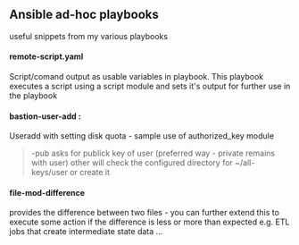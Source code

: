 ## Ansible ad-hoc playbooks
useful snippets from my various playbooks

#### remote-script.yaml 
Script/comand output as usable variables in playbook.
This playbook executes a script using a script module and sets it's output for further use in the playbook

#### bastion-user-add :   
  Useradd with setting disk quota  - sample use of authorized_key module
>  -pub asks for publick key of user (preferred way - private remains with user)
>  other will check the configured directory for ~/all-keys/user or create it

#### file-mod-difference
 provides the difference between two files - you can further extend this to execute some action if the difference is less or more than expected 
e.g. ETL jobs that create intermediate state data ...
